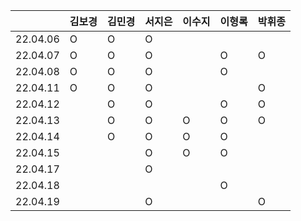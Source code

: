 |          | 김보경  | 김민경  | 서지은  |  이수지 | 이형록 | 박휘종 |
|----------|-------|--------|-------|--------|------|-------|
| 22.04.06 |   O   |    O   |   O   |        |      |       |
| 22.04.07 |   O   |    O   |   O   |        |   O  |   O   |
| 22.04.08 |   O   |    O   |   O   |        |   O  |       |
| 22.04.11 |   O   |   O    |   O   |        |      |   O   |
| 22.04.12 |       |   O    |   O   |        |   O  |   O   |
| 22.04.13 |       |   O    |   O   |     O  |   O  |   O   |
| 22.04.14 |       |    O   |   O   |    O   |   O  |       |
| 22.04.15 |       |        |   O   |   O    |  O   |       |
| 22.04.17 |       |        |   O   |        |      |       |
| 22.04.18 |       |        |       |        |   O  |       |
| 22.04.19 |       |        |  O    |        |      |   O   |

